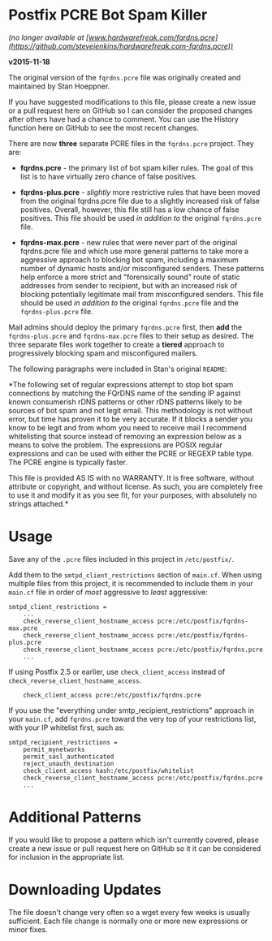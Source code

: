 # Postfix PCRE Bot Spam Killer
*(no longer available at [www.hardwarefreak.com/fqrdns.pcre](https://github.com/stevejenkins/hardwarefreak.com-fqrdns.pcre))*

**v2015-11-18**

The original version of the `fqrdns.pcre` file was originally created and maintained by Stan Hoeppner.

If you have suggested modifications to this file, please create a new issue or a pull request here on GitHub so I can consider the proposed changes after others have had a chance to comment. You can use the History function here on GitHub to see the most recent changes.

There are now **three** separate PCRE files in the `fqrdns.pcre` project. They are:

* **fqrdns.pcre** - the primary list of bot spam killer rules. The goal of this list is to have virtually zero chance of false positives.

* **fqrdns-plus.pcre** - *slightly* more restrictive rules that have been moved from the original fqrdns.pcre file due to a slightly increased risk of false positives. Overall, however, this file still has a low chance of false positives. This file should be used *in addition to* the original `fqrdns.pcre` file.

* **fqrdns-max.pcre** - new rules that were never part of the original fqrdns.pcre file and which use more general patterns to take more a aggressive approach to blocking bot spam, including a maximum number of dynamic hosts and/or misconfigured senders. These patterns help enforce a more strict and "forensically sound" route of static addresses from sender to recipient, but with an increased risk of blocking potentially legitimate mail from misconfigured senders. This file should be used *in addition to* the original `fqrdns.pcre` file and the `fqrdns-plus.pcre` file.

Mail admins should deploy the primary `fqrdns.pcre` first, then **add** the `fqrdns-plus.pcre` and `fqrdns-max.pcre` files to their setup as desired. The three separate files work together to create a **tiered** approach to progressively blocking spam and misconfigured mailers.

The following paragraphs were included in Stan's original `README`:

*The following set of regular expressions attempt to stop bot spam connections by matching the FQrDNS name of the sending IP against known consumerish rDNS patterns or other rDNS patterns likely to be sources of bot spam and not legit
email.  This methodology is not without error, but time has proven it to be very accurate.  If it blocks a sender you know to be legit and from whom you need to receive mail I recommend whitelisting that source instead of removing an expression
below as a means to solve the problem.  The expressions are POSIX regular expressions and can be used with either the PCRE or REGEXP table type.  The PCRE engine is typically faster.

This file is provided AS IS with no WARRANTY.  It is free software, without attribute
or copyright, and without license.  As such, you are completely free to use it
and modify it as you see fit, for your purposes, with absolutely no strings attached.*

# Usage
Save any of the `.pcre` files included in this project in `/etc/postfix/`.

Add them to the `smtpd_client_restrictions` section of `main.cf`. When using multiple files from this project, it is recommended to include them in your `main.cf` file in order of *most* aggressive to *least* aggressive:

    smtpd_client_restrictions =
        ...
        check_reverse_client_hostname_access pcre:/etc/postfix/fqrdns-max.pcre
        check_reverse_client_hostname_access pcre:/etc/postfix/fqrdns-plus.pcre
        check_reverse_client_hostname_access pcre:/etc/postfix/fqrdns.pcre
        ...

If using Postfix 2.5 or earlier, use `check_client_access` instead of `check_reverse_client_hostname_access`.

    	check_client_access pcre:/etc/postfix/fqrdns.pcre

If you use the "everything under smtp_recipient_restrictions" approach in your `main.cf`, add `fqrdns.pcre`
toward the very top of your restrictions list, with your IP whitelist first, such as:

    smtpd_recipient_restrictions =
        permit_mynetworks
        permit_sasl_authenticated
        reject_unauth_destination
        check_client_access hash:/etc/postfix/whitelist
        check_reverse_client_hostname_access pcre:/etc/postfix/fqrdns.pcre
        ...

# Additional Patterns
If you would like to propose a pattern which isn't currently covered, please create a new issue or pull request here on GitHub so it it can be considered for inclusion in the appropriate list.

# Downloading Updates
The file doesn't change very often so a wget every few weeks is usually sufficient. Each file change is normally one or more new expressions or minor fixes.

